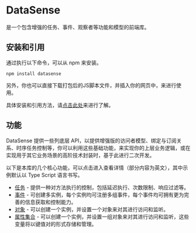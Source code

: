 # DataSense

是一个包含增强的任务、事件、观察者等功能和模型的前端库。

## 安装和引用

通过执行以下命令，可以从 npm 来安装。

```
npm install datasense
```

另外，你也可以直接下载打包后的JS脚本文件，并插入你的网页中，来进行使用。

具体安装和引用方法，请[点击此处](./docs/installation.md)来进行了解。

## 功能

DataSense 提供一些列底层 API，以提供增强版的访问者模型、绑定与订阅关系、时序任务控制等，你可以利用这些基础功能，来实现你的上层业务逻辑，或在实现用于其它业务场景的高阶技术封装时，基于此进行二次开发。

以下是本库的几个核心功能，可以点击进入查看详情（部分内容为英文），其中示例默认以 Type Script 语言书写。

- [任务](./docs/renwu.md) - 提供一种对方法执行的控制，包括延迟执行、次数限制、响应过滤等。
- [事件](./docs/shijian.md) - 可创建多实例，每个实例均可注册多组事件，每个事件均可拥有更为完善的信息获取和控制能力。
- [对象](./docs/duixiang.md) - 可以创建一个实例，并设置一个对象来对其进行访问和监听。
- [属性集合](./docs/shuxingjihe.md) - 可以创建一个实例，并设置一组对象来对其进行访问和监听，这些变量将以键值对的形式存储和管理。
